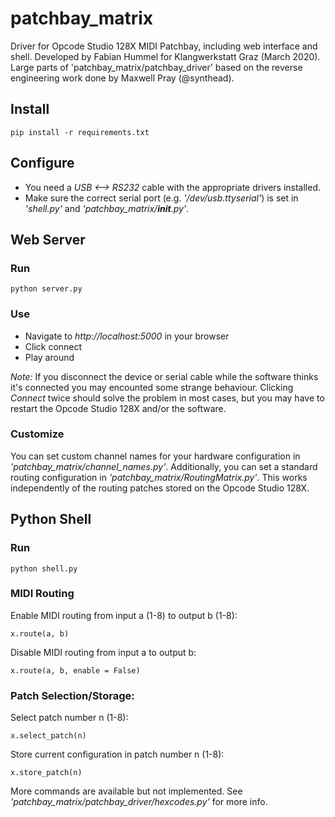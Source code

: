 patchbay_matrix
===============

Driver for Opcode Studio 128X MIDI Patchbay, including web interface and shell.
Developed by Fabian Hummel for Klangwerkstatt Graz (March 2020).
Large parts of 'patchbay_matrix/patchbay_driver' based on the reverse
engineering work done by Maxwell Pray (@synthead).

Install
-------

    pip install -r requirements.txt

Configure
---------

- You need a *USB <--> RS232* cable with the appropriate drivers installed.
- Make sure the correct serial port (e.g. *'/dev/usb.ttyserial'*) is set in *'shell.py'* and *'patchbay_matrix/__init__.py'*.

Web Server
----------

### Run

    python server.py

### Use

- Navigate to *http://localhost:5000* in your browser
- Click connect
- Play around

*Note:* If you disconnect the device or serial cable while the software thinks it's connected you may encounted some strange behaviour. Clicking *Connect* twice should solve the problem in most cases, but you may have to restart the Opcode Studio 128X and/or the software.

### Customize

You can set custom channel names for your hardware configuration in *'patchbay_matrix/channel_names.py'*.
Additionally, you can set a standard routing configuration in  *'patchbay_matrix/RoutingMatrix.py'*.
This works independently of the routing patches stored on the Opcode Studio 128X.

Python Shell
------------
### Run

    python shell.py

### MIDI Routing

Enable MIDI routing from input a (1-8) to output b (1-8):

    x.route(a, b)
    
Disable MIDI routing from input a to output b:

    x.route(a, b, enable = False)

### Patch Selection/Storage:

Select patch number n (1-8):

    x.select_patch(n)
    
Store current configuration in patch number n (1-8):

    x.store_patch(n)
    
More commands are available but not implemented. See
*'patchbay_matrix/patchbay_driver/hexcodes.py'* for more info.